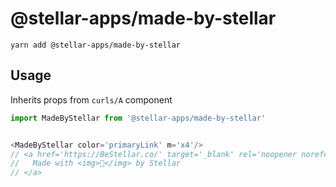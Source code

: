 # @stellar-apps/made-by-stellar

`yarn add @stellar-apps/made-by-stellar`

## Usage
Inherits props from `curls/A` component

```js
import MadeByStellar from '@stellar-apps/made-by-stellar'


<MadeByStellar color='primaryLink' m='x4'/>
// <a href='https://BeStellar.co/' target='_blank' rel='noopener noreferrer'>
//   Made with <img>🚀</img> by Stellar
// </a>
```
